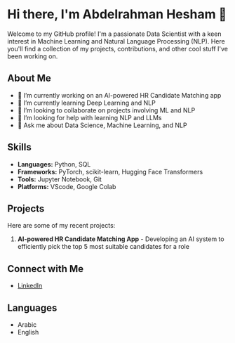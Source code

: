 # Hi there, I'm Abdelrahman Hesham 👋


Welcome to my GitHub profile! I'm a passionate Data Scientist with a keen interest in Machine Learning and Natural Language Processing (NLP). Here you'll find a collection of my projects, contributions, and other cool stuff I've been working on.

## About Me

- 🔭 I’m currently working on an AI-powered HR Candidate Matching app
- 🌱 I’m currently learning Deep Learning and NLP
- 👯 I’m looking to collaborate on projects involving ML and NLP
- 🤔 I’m looking for help with learning NLP and LLMs
- 💬 Ask me about Data Science, Machine Learning, and NLP


## Skills

- **Languages:** Python, SQL
- **Frameworks:** PyTorch, scikit-learn, Hugging Face Transformers
- **Tools:** Jupyter Notebook, Git
- **Platforms:** VScode, Google Colab

## Projects

Here are some of my recent projects:

1. **AI-powered HR Candidate Matching App** - Developing an AI system to efficiently pick the top 5 most suitable candidates for a role 

## Connect with Me

- [LinkedIn](https://www.linkedin.com/in/abdelrahman-ibrahim-%F0%9F%87%B5%F0%9F%87%B8-787712217/)


## Languages

- Arabic
- English
